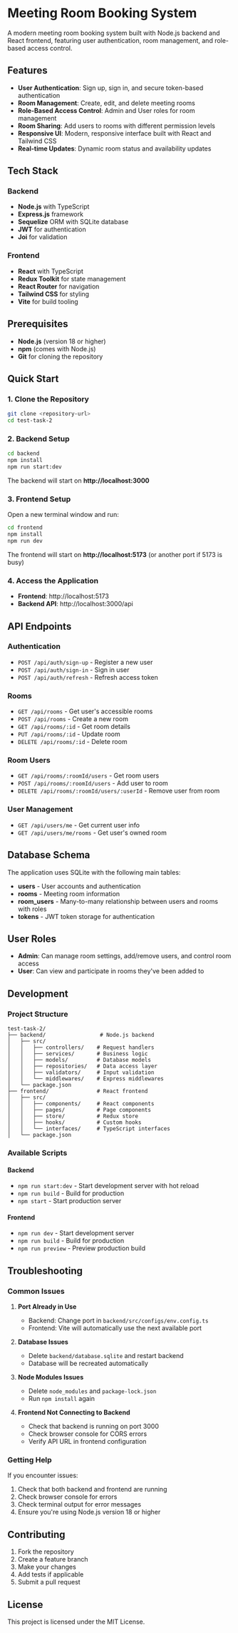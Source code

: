 # Meeting Room Booking System

A modern meeting room booking system built with Node.js backend and React frontend, featuring user authentication, room management, and role-based access control.

## Features

- **User Authentication**: Sign up, sign in, and secure token-based authentication
- **Room Management**: Create, edit, and delete meeting rooms
- **Role-Based Access Control**: Admin and User roles for room management
- **Room Sharing**: Add users to rooms with different permission levels
- **Responsive UI**: Modern, responsive interface built with React and Tailwind CSS
- **Real-time Updates**: Dynamic room status and availability updates

## Tech Stack

### Backend

- **Node.js** with TypeScript
- **Express.js** framework
- **Sequelize** ORM with SQLite database
- **JWT** for authentication
- **Joi** for validation

### Frontend

- **React** with TypeScript
- **Redux Toolkit** for state management
- **React Router** for navigation
- **Tailwind CSS** for styling
- **Vite** for build tooling

## Prerequisites

- **Node.js** (version 18 or higher)
- **npm** (comes with Node.js)
- **Git** for cloning the repository

## Quick Start

### 1. Clone the Repository

```bash
git clone <repository-url>
cd test-task-2
```

### 2. Backend Setup

```bash
cd backend
npm install
npm run start:dev
```

The backend will start on **http://localhost:3000**

### 3. Frontend Setup

Open a new terminal window and run:

```bash
cd frontend
npm install
npm run dev
```

The frontend will start on **http://localhost:5173** (or another port if 5173 is busy)

### 4. Access the Application

- **Frontend**: http://localhost:5173
- **Backend API**: http://localhost:3000/api

## API Endpoints

### Authentication

- `POST /api/auth/sign-up` - Register a new user
- `POST /api/auth/sign-in` - Sign in user
- `POST /api/auth/refresh` - Refresh access token

### Rooms

- `GET /api/rooms` - Get user's accessible rooms
- `POST /api/rooms` - Create a new room
- `GET /api/rooms/:id` - Get room details
- `PUT /api/rooms/:id` - Update room
- `DELETE /api/rooms/:id` - Delete room

### Room Users

- `GET /api/rooms/:roomId/users` - Get room users
- `POST /api/rooms/:roomId/users` - Add user to room
- `DELETE /api/rooms/:roomId/users/:userId` - Remove user from room

### User Management

- `GET /api/users/me` - Get current user info
- `GET /api/users/me/rooms` - Get user's owned room

## Database Schema

The application uses SQLite with the following main tables:

- **users** - User accounts and authentication
- **rooms** - Meeting room information
- **room_users** - Many-to-many relationship between users and rooms with roles
- **tokens** - JWT token storage for authentication

## User Roles

- **Admin**: Can manage room settings, add/remove users, and control room access
- **User**: Can view and participate in rooms they've been added to

## Development

### Project Structure

```
test-task-2/
├── backend/                 # Node.js backend
│   ├── src/
│   │   ├── controllers/    # Request handlers
│   │   ├── services/       # Business logic
│   │   ├── models/         # Database models
│   │   ├── repositories/   # Data access layer
│   │   ├── validators/     # Input validation
│   │   └── middlewares/    # Express middlewares
│   └── package.json
├── frontend/               # React frontend
│   ├── src/
│   │   ├── components/     # React components
│   │   ├── pages/          # Page components
│   │   ├── store/          # Redux store
│   │   ├── hooks/          # Custom hooks
│   │   └── interfaces/     # TypeScript interfaces
│   └── package.json
```

### Available Scripts

#### Backend

- `npm run start:dev` - Start development server with hot reload
- `npm run build` - Build for production
- `npm start` - Start production server

#### Frontend

- `npm run dev` - Start development server
- `npm run build` - Build for production
- `npm run preview` - Preview production build

## Troubleshooting

### Common Issues

1. **Port Already in Use**

   - Backend: Change port in `backend/src/configs/env.config.ts`
   - Frontend: Vite will automatically use the next available port

2. **Database Issues**

   - Delete `backend/database.sqlite` and restart backend
   - Database will be recreated automatically

3. **Node Modules Issues**

   - Delete `node_modules` and `package-lock.json`
   - Run `npm install` again

4. **Frontend Not Connecting to Backend**
   - Check that backend is running on port 3000
   - Check browser console for CORS errors
   - Verify API URL in frontend configuration

### Getting Help

If you encounter issues:

1. Check that both backend and frontend are running
2. Check browser console for errors
3. Check terminal output for error messages
4. Ensure you're using Node.js version 18 or higher

## Contributing

1. Fork the repository
2. Create a feature branch
3. Make your changes
4. Add tests if applicable
5. Submit a pull request

## License

This project is licensed under the MIT License.
